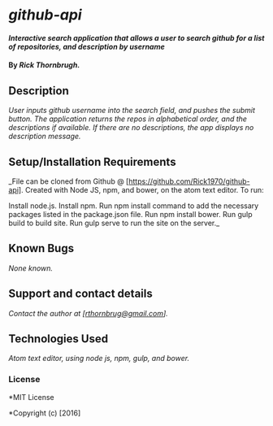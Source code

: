 # _github-api_

#### _Interactive search application that allows a user to search github for a list of repositories, and description by username_

#### By _**Rick Thornbrugh.**_

## Description

_User inputs github username into the search field, and pushes the submit button.  The application returns the repos in alphabetical order, and the descriptions if available.  If there are no descriptions, the app displays no description message._

## Setup/Installation Requirements

_File can be cloned from Github @ [https://github.com/Rick1970/github-api].
Created with Node JS, npm, and bower, on the atom text editor. To run:

Install node.js.
Install npm.
Run npm install command to add the necessary packages listed in the package.json file.
Run npm install bower.
Run gulp build to build site.
Run gulp serve to run the site on the server._

## Known Bugs
_None known._

## Support and contact details

_Contact the author at [rthornbrug@gmail.com]._

## Technologies Used

_Atom text editor, using node js, npm, gulp, and bower._

### License

*MIT License

*Copyright (c) [2016]
